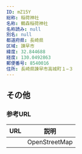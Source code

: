 ```yaml
---
ID: mZ15Y
総称: 稲荷神社
名称: 鶴森稲荷神社
名称読み: null
別名: null
都道府県: 長崎県
区域: 諫早市
緯度: 32.844688
経度: 130.0492863
郵便番号: 8540016
住所: 長崎県諫早市高城町１−３
---
```


## その他

### 参考URL

| URL | 説明          |
| --- | ------------- |
|     | OpenStreetMap |
